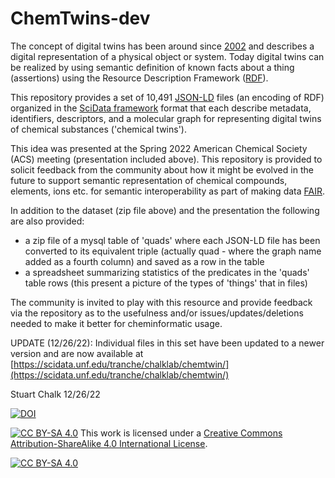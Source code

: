 # ChemTwins-dev
The concept of digital twins has been around since [2002](https://en.wikipedia.org/wiki/Digital_twin) 
and describes a digital representation of a physical object or system.  Today digital twins can be 
realized by using semantic definition of known facts about a thing (assertions) using the Resource 
Description Framework ([RDF](https://www.w3.org/RDF/)).

This repository provides a set of 10,491 [JSON-LD](https://www.w3.org/TR/json-ld/) files (an encoding of RDF) organized 
in the [SciData framework](https://stuchalk.github.io/scidata/) format that each describe metadata, identifiers, 
descriptors, and a molecular graph for representing digital twins of chemical substances ('chemical twins').

This idea was presented at the Spring 2022 American Chemical Society (ACS) meeting (presentation included above). This
repository is provided to solicit feedback from the community about how it might be evolved in the future to support 
semantic representation of chemical compounds, elements, ions etc. for semantic interoperability as part of making data 
[FAIR](https://doi.org/10.1038/sdata.2016.18).

In addition to the dataset (zip file above) and the presentation the following are also provided:
- a zip file of a mysql table of 'quads' where each JSON-LD file has been converted to its equivalent triple
  (actually quad - where the graph name added as a fourth column) and saved as a row in the table
- a spreadsheet summarizing statistics of the predicates in the 'quads' table rows
  (this present a picture of the types of 'things' that in files)

The community is invited to play with this resource and provide feedback via the repository as to the
usefulness and/or issues/updates/deletions needed to make it better for cheminformatic usage.

UPDATE (12/26/22): Individual files in this set have been updated to a newer version and are now available at 
[https://scidata.unf.edu/tranche/chalklab/chemtwin/](https://scidata.unf.edu/tranche/chalklab/chemtwin/)

Stuart Chalk 12/26/22

[![DOI](https://zenodo.org/badge/471474621.svg)](https://zenodo.org/badge/latestdoi/471474621)

[![CC BY-SA 4.0][cc-by-sa-shield]][cc-by-sa] This work is licensed under a
[Creative Commons Attribution-ShareAlike 4.0 International License][cc-by-sa].

[![CC BY-SA 4.0][cc-by-sa-image]][cc-by-sa]

[cc-by-sa]: http://creativecommons.org/licenses/by-sa/4.0/
[cc-by-sa-image]: https://licensebuttons.net/l/by-sa/4.0/88x31.png
[cc-by-sa-shield]: https://img.shields.io/badge/License-CC%20BY--SA%204.0-lightgrey.svg